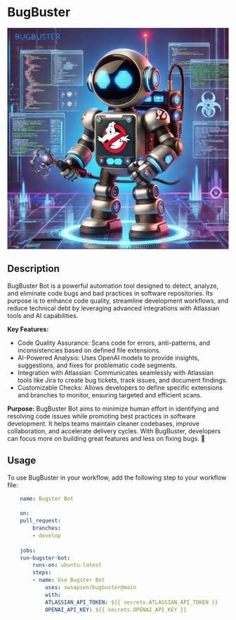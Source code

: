 # BugBuster

![BugBuster](bugbuster.webp)

## Description

BugBuster Bot is a powerful automation tool designed to detect, analyze, and eliminate code bugs and bad practices in software repositories. Its purpose is to enhance code quality, streamline development workflows, and reduce technical debt by leveraging advanced integrations with Atlassian tools and AI capabilities.

**Key Features:**
- Code Quality Assurance: Scans code for errors, anti-patterns, and inconsistencies based on defined file extensions.
- AI-Powered Analysis: Uses OpenAI models to provide insights, suggestions, and fixes for problematic code segments.
- Integration with Atlassian: Communicates seamlessly with Atlassian tools like Jira to create bug tickets, track issues, and document findings.
- Customizable Checks: Allows developers to define specific extensions and branches to monitor, ensuring targeted and efficient scans.

**Purpose:**
BugBuster Bot aims to minimize human effort in identifying and resolving code issues while promoting best practices in software development. It helps teams maintain cleaner codebases, improve collaboration, and accelerate delivery cycles. With BugBuster, developers can focus more on building great features and less on fixing bugs. 🚀


## Usage

To use BugBuster in your workflow, add the following step to your workflow file:

```yaml
    name: Bugster Bot

    on:
    pull_request:
        branches:
        - develop

    jobs:
    run-bugster-bot:
        runs-on: ubuntu-latest
        steps:
        - name: Use Bugster Bot
            uses: swsapien/bugbuster@main
            with:
            ATLASSIAN_API_TOKEN: ${{ secrets.ATLASSIAN_API_TOKEN }}
            OPENAI_API_KEY: ${{ secrets.OPENAI_API_KEY }}
```
